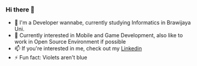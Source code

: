 ### Hi there 👋

- 📖 I'm a Developer wannabe, currently studying Informatics in Brawijaya Uni.
- 🔭 Currently interested in Mobile and Game Development, also like to work in Open Source Environment if possible
- 📫 If you're interested in me, check out my [Linkedin](https://www.linkedin.com/in/ahmrh/)
- ⚡ Fun fact: Violets aren't blue
<!--
**ahmrh/ahmrh** is a ✨ _special_ ✨ repository because its `README.md` (this file) appears on your GitHub profile.

Here are some ideas to get you started:

- 🔭 I’m currently working on ...
- 🌱 I’m currently learning ...
- 👯 I’m looking to collaborate on ...
- 🤔 I’m looking for help with ...
- 💬 Ask me about ...
- 📫 How to reach me: ...
- 😄 Pronouns: ...
- ⚡ Fun fact: ...
-->

